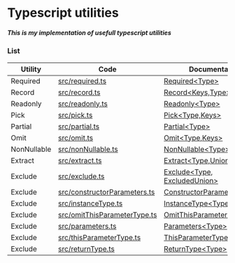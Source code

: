 # Typescript utilities

##### This is my implementation of usefull typescript utilities

### List

| Utility     | Code                                                         | Documentation                                                                                                             |
| ----------- | ------------------------------------------------------------ | ------------------------------------------------------------------------------------------------------------------------- |
| Required    | [src/required.ts](src/required.ts)                           | [Required\<Type>](https://www.typescriptlang.org/docs/handbook/utility-types.html#requiredtype)                           |
| Record      | [src/record.ts](src/record.ts)                               | [Record<Keys,Type>](https://www.typescriptlang.org/docs/handbook/utility-types.html#recordkeystype)                       |
| Readonly    | [src/readonly.ts](src/readonly.ts)                           | [Readonly\<Type>](https://www.typescriptlang.org/docs/handbook/utility-types.html#readonlytype)                           |
| Pick        | [src/pick.ts](src/pick.ts)                                   | [Pick<Type,Keys>](https://www.typescriptlang.org/docs/handbook/utility-types.html#picktype-keys)                          |
| Partial     | [src/partial.ts](src/partial.ts)                             | [Partial\<Type>](https://www.typescriptlang.org/docs/handbook/utility-types.html#partialtype)                             |
| Omit        | [src/omit.ts](src/omit.ts)                                   | [Omit<Type,Keys>](https://www.typescriptlang.org/docs/handbook/utility-types.html#omittype-keys)                          |
| NonNullable | [src/nonNullable.ts](src/nonNullable.ts)                     | [NonNullable\<Type>](https://www.typescriptlang.org/docs/handbook/utility-types.html#nonnullabletype)                     |
| Extract     | [src/extract.ts](src/extract.ts)                             | [Extract<Type,Union>](https://www.typescriptlang.org/docs/handbook/utility-types.html#extracttype-union)                  |
| Exclude     | [src/exclude.ts](src/exclude.ts)                             | [Exclude<Type, ExcludedUnion>](https://www.typescriptlang.org/docs/handbook/utility-types.html#excludetype-excludedunion) |
| Exclude     | [src/constructorParameters.ts](src/constructorParameters.ts) | [ConstructorParameters\<Type>](https://www.typescriptlang.org/docs/handbook/utility-types.html#constructorparameterstype) |
| Exclude     | [src/instanceType.ts](src/instanceType.ts)                   | [InstanceType\<Type>](https://www.typescriptlang.org/docs/handbook/utility-types.html#instancetypetype)                   |
| Exclude     | [src/omitThisParameterType.ts](src/omitThisParameterType.ts) | [OmitThisParameter\<Type>](https://www.typescriptlang.org/docs/handbook/utility-types.html#omitthisparametertype)         |
| Exclude     | [src/parameters.ts](src/parameters.ts)                       | [Parameters\<Type>](https://www.typescriptlang.org/docs/handbook/utility-types.html#parameterstype)                       |
| Exclude     | [src/thisParameterType.ts](src/thisParameterType.ts)         | [ThisParameterType\<Type>](https://www.typescriptlang.org/docs/handbook/utility-types.html#excludetype-excludedunion)     |
| Exclude     | [src/returnType.ts](src/returnType.ts)                       | [ReturnType\<Type>](https://www.typescriptlang.org/docs/handbook/utility-types.html#returntypetype)                       |
